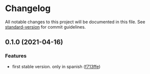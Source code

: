 # Changelog

All notable changes to this project will be documented in this file. See [standard-version](https://github.com/conventional-changelog/standard-version) for commit guidelines.

## 0.1.0 (2021-04-16)


### Features

* first stable version. only in spanish ([f713ffe](https://github.com/pablolmedorado/pablolmedorado.dev/commit/f713ffed127d8c0dcabcbfb111950566e8066fef))
